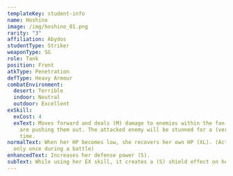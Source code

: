 ```yaml
---
templateKey: student-info
name: Hoshino
image: /img/hoshino_01.png
rarity: "3"
affiliation: Abydos
studentType: Striker
weaponType: SG
role: Tank
position: Front
atkType: Penetration
defType: Heavy Armour
combatEnvironment:
  desert: Terrible
  indoor: Neutral
  outdoor: Excellent
exSkill:
  exCost: 4
  exText: Moves forward and deals (M) damage to enemies within the fan-shaped and
    are pushing them out. The attacked enemy will be stunned for a (very) short
    time.
normalText: When her HP becomes low, she recovers her own HP (XL). (Activates
  only once during a battle)
enhancedText: Increases her defense power (S).
subText: While using her EX skill, it creates a (S) shield effect on her.
---
```

